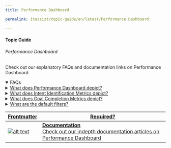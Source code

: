 ```yaml
---
title: Performance Dashboard

permalink: itassist/topic-guide/en/latest/Performance Dashboard

---
```


#### Topic Guide
###### Performance Dashboard

 Check out our explanatory FAQs and documentation links on Performance Dashboard.

<details open>
 <summary>FAQs</summary>
  
 <a class="nested-accordian-link" target="_blank" href="https://developer.kore.ai/docs/bots/analyzing-your-bot/performance-dashboard/#Performance_Dashboard_Widgets">
  <details class="nested-details">
   <summary>What does Performance Dashboard depict?</summary>

   The Performance Dashboard provides insights to understand the virtual assistant’s NLP performance and integration metrics. Broadly it includes Intent Detection Rate, Goal Completion Rate, Successful API Execution Rate and Successful Script Execution Rate.
  </details>
  </a>

 <a class="nested-accordian-link" target="_blank" href="https://developer.kore.ai/docs/bots/analyzing-your-bot/performance-dashboard/#Intent_Identification">
  <details class="nested-details">
   <summary>What does Intent Identification Metrics depict?</summary>
  
   Contains all the user utterances that were successfully mapped to a trained intent, including the dialog tasks triggered by KG intents.
  </details>
</a>
 
  <a class="nested-accordian-link" target="_blank" href="https://developer.kore.ai/docs/bots/analyzing-your-bot/performance-dashboard/#goalcompletion">
  <details class="nested-details">
   <summary>What does Goal Completion Metrics depict?</summary>
  
   All the user utterances that were successfully identified to intent and the task were completed are listed under this section.
  </details>
</a>
 
 
  <a class="nested-accordian-link" target="_blank" href="https://developer.kore.ai/docs/bots/analyzing-your-bot/performance-dashboard/#Filter_Criteria">
  <details class="nested-details">
   <summary>What are the default filters?</summary>
 Below are the default filter options:

- Date: 24 hours
- Session Type: Interactive Sessions
- Session Status: Closed Session

  </details>
 </a>

 <a class="doc-link" target="_blank" href="https://developer.kore.ai/docs/bots/analyzing-your-bot/performance-dashboard/">
 

| Frontmatter | Required? |
|-------------|-------------|
| ![alt text](images/docIcon.svg "Title") | **Documentation**  <br /> Check out our indepth documentation articles on Performance Dashboard | 


</a>
